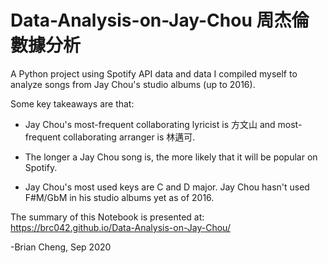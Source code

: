 # Data-Analysis-on-Jay-Chou 周杰倫數據分析

A Python project using Spotify API data and data I compiled myself to analyze songs from Jay Chou's studio albums (up to 2016).

Some key takeaways are that:

- Jay Chou's most-frequent collaborating lyricist is 方文山 and most-frequent collaborating arranger is 林邁可.

- The longer a Jay Chou song is, the more likely that it will be popular on Spotify.

- Jay Chou's most used keys are C and D major. Jay Chou hasn't used F#M/GbM in his studio albums yet as of 2016.

The summary of this Notebook is presented at: https://brc042.github.io/Data-Analysis-on-Jay-Chou/

-Brian Cheng, Sep 2020

